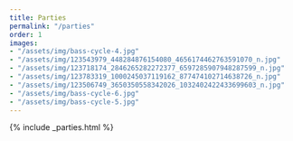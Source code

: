 ```yaml
---
title: Parties
permalink: "/parties"
order: 1
images:
- "/assets/img/bass-cycle-4.jpg"
- "/assets/img/123543979_448284876154080_4656174462763591070_n.jpg"
- "/assets/img/123718174_2846265282272377_6597285907948287599_n.jpg"
- "/assets/img/123783319_1000245037119162_877474102714638726_n.jpg"
- "/assets/img/123506749_3650350558342026_1032402422433699603_n.jpg"
- "/assets/img/bass-cycle-6.jpg"
- "/assets/img/bass-cycle-5.jpg"
---
```


{% include _parties.html %}